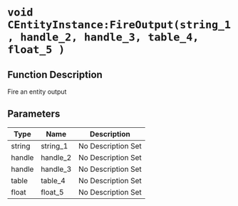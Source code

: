 # `void CEntityInstance:FireOutput(string_1, handle_2, handle_3, table_4, float_5 )`
## Function Description
Fire an entity output
## Parameters
Type|Name|Description
--|--|--
string|string_1|No Description Set
handle|handle_2|No Description Set
handle|handle_3|No Description Set
table|table_4|No Description Set
float|float_5|No Description Set
